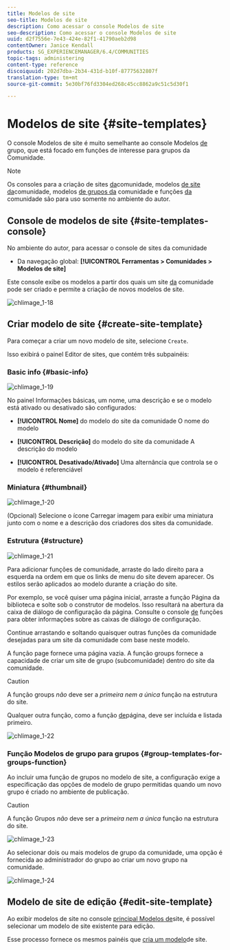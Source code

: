 ```yaml
---
title: Modelos de site
seo-title: Modelos de site
description: Como acessar o console Modelos de site
seo-description: Como acessar o console Modelos de site
uuid: d2f7556e-7e43-424e-82f1-41790aeb2d98
contentOwner: Janice Kendall
products: SG_EXPERIENCEMANAGER/6.4/COMMUNITIES
topic-tags: administering
content-type: reference
discoiquuid: 202d7dba-2b34-431d-b10f-87775632807f
translation-type: tm+mt
source-git-commit: 5e30bf76fd3304ed268c45cc8862a9c51c5d30f1

---
```



# Modelos de site {#site-templates}

O console Modelos de site é muito semelhante ao console Modelos [de](tools-groups.md) grupo, que está focado em funções de interesse para grupos da Comunidade.

>[!NOTE]
>
>Os consoles para a criação de sites [da](sites-console.md)comunidade, modelos [de site da](sites.md)comunidade, modelos [de grupos da](tools-groups.md) comunidade e funções [da](functions.md) comunidade são para uso somente no ambiente do autor.

## Console de modelos de site {#site-templates-console}

No ambiente do autor, para acessar o console de sites da comunidade

* Da navegação global: **[!UICONTROL Ferramentas > Comunidades > Modelos de site]**

Este console exibe os modelos a partir dos quais um site [da](sites-console.md) comunidade pode ser criado e permite a criação de novos modelos de site.

![chlimage_1-18](assets/chlimage_1-18.png)

## Criar modelo de site {#create-site-template}

Para começar a criar um novo modelo de site, selecione `Create`.

Isso exibirá o painel Editor de sites, que contém três subpainéis:

### Basic info {#basic-info}

![chlimage_1-19](assets/chlimage_1-19.png)

No painel Informações básicas, um nome, uma descrição e se o modelo está ativado ou desativado são configurados:

* **[!UICONTROL Nome]** do modelo do site da comunidade O nome do modelo

* **[!UICONTROL Descrição]** do modelo do site da comunidade A descrição do modelo

* **[!UICONTROL Desativado/Ativado]** Uma alternância que controla se o modelo é referenciável

### Miniatura  {#thumbnail}

![chlimage_1-20](assets/chlimage_1-20.png)

(Opcional) Selecione o ícone Carregar imagem para exibir uma miniatura junto com o nome e a descrição dos criadores dos sites da comunidade.

### Estrutura {#structure}

![chlimage_1-21](assets/chlimage_1-21.png)

Para adicionar funções de comunidade, arraste do lado direito para a esquerda na ordem em que os links de menu do site devem aparecer. Os estilos serão aplicados ao modelo durante a criação do site.

Por exemplo, se você quiser uma página inicial, arraste a função Página da biblioteca e solte sob o construtor de modelos. Isso resultará na abertura da caixa de diálogo de configuração da página. Consulte o console [de](functions.md) funções para obter informações sobre as caixas de diálogo de configuração.

Continue arrastando e soltando quaisquer outras funções da comunidade desejadas para um site da comunidade com base neste modelo.

A função page fornece uma página vazia. A função groups fornece a capacidade de criar um site de grupo (subcomunidade) dentro do site da comunidade.

>[!CAUTION]
>
>A função groups *não* deve ser a *primeira nem a única* função na estrutura do site.
>
>Qualquer outra função, como a função [de](functions.md#page-function)página, deve ser incluída e listada primeiro.

![chlimage_1-22](assets/chlimage_1-22.png)

### Função Modelos de grupo para grupos {#group-templates-for-groups-function}

Ao incluir uma função de grupos no modelo de site, a configuração exige a especificação das opções de modelo de grupo permitidas quando um novo grupo é criado no ambiente de publicação.

>[!CAUTION]
>
>A função Grupos *não* deve ser a *primeira nem a única* função na estrutura do site.

![chlimage_1-23](assets/chlimage_1-23.png)

Ao selecionar dois ou mais modelos de grupo da comunidade, uma opção é fornecida ao administrador do grupo ao criar um novo grupo na comunidade.

![chlimage_1-24](assets/chlimage_1-24.png)

## Modelo de site de edição {#edit-site-template}

Ao exibir modelos de site no console [principal Modelos de](#site-templates-console)site, é possível selecionar um modelo de site existente para edição.

Esse processo fornece os mesmos painéis que [cria um modelo](#create-site-template)de site.
